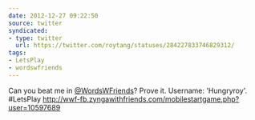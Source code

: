 ```yaml
---
date: 2012-12-27 09:22:50
source: twitter
syndicated:
- type: twitter
  url: https://twitter.com/roytang/statuses/284227833746829312/
tags:
- LetsPlay
- wordswfriends
---
```


Can you beat me in [@WordsWFriends](https://twitter.com/WordsWFriends/)? Prove it. Username: 'Hungryroy'. #LetsPlay http://wwf-fb.zyngawithfriends.com/mobilestartgame.php?user=10597689